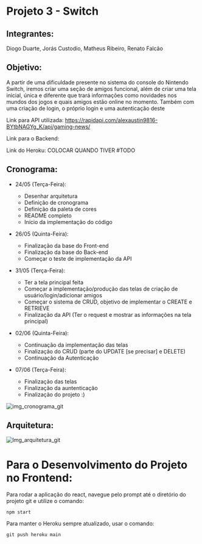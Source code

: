 # Projeto 3 - Switch

## Integrantes: 
   Diogo Duarte, Jorás Custodio, Matheus Ribeiro, Renato Falcão

## Objetivo: 
   A partir de uma dificuldade presente no sistema do console do Nintendo Switch, iremos criar uma seção de amigos funcional, além de criar uma tela inicial, única e diferente que trará informações como novidades nos mundos dos jogos e quais amigos estão online no momento. Também com uma criação de login, o próprio login e uma autenticação deste 

Link para API utilizada: https://rapidapi.com/alexaustin9816-BYtbNAGYg_K/api/gaming-news/

Link para o Backend: 

Link do Heroku: COLOCAR QUANDO TIVER #TODO

## Cronograma:

  - 24/05 (Terça-Feira): 
    - Desenhar arquitetura
    - Definição de cronograma
    - Definição da paleta de cores
    - README completo
    - Início da implementação do código
                       
                       
  - 26/05 (Quinta-Feira): 
    - Finalização da base do Front-end
    - Finalização da base do Back-end
    - Começar o teste de implementação da API
  
  
  - 31/05 (Terça-Feira): 
    - Ter a tela principal feita
    - Começar a implementação/produção das telas de criação de usuário/login/adicionar amigos
    - Começar o sistema de CRUD, objetivo de implementar o CREATE e RETRIEVE
    - Finalização da API (Ter o request e mostrar as informações na tela principal)
  
  - 02/06 (Quinta-Feira): 
    - Continuação da implementação das telas
    - Finalização do CRUD (parte do UPDATE [se precisar] e DELETE)
    - Continuação da Autenticação
  
  - 07/06 (Terça-Feira):
    - Finalização das telas
    - Finalização da auntenticação
    - Finalização do projeto :)

![img_cronograma_git](https://user-images.githubusercontent.com/62605906/170028006-26480478-3e9c-46ab-bb06-07e7f585e743.jpeg)


## Arquitetura:

![Img_arquitetura_git](https://user-images.githubusercontent.com/62605906/170023479-5cbeabeb-e760-41fe-a15b-039c5589790b.jpeg)

# Para o Desenvolvimento do Projeto no Frontend:

Para rodar a aplicação do react, navegue pelo prompt até o diretório do projeto git e utilize o comando:

    npm start

Para manter o Heroku sempre atualizado, usar o comando:

    git push heroku main
